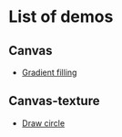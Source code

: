 # List of demos

## Canvas

- [Gradient filling](https://rexrainbow.github.io/phaser4-rex-plugins/public/canvas-fill/)

## Canvas-texture

- [Draw circle](https://rexrainbow.github.io/phaser4-rex-plugins/public/canvas-texture-circle/)
